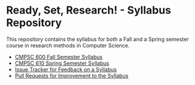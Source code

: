 # Ready, Set, Research! - Syllabus Repository

This repository contains the syllabus for both a Fall and a Spring semester
course in research methods in Computer Science.

- [CMPSC 600 Fall Semester Syllabus](/cmpsc-600-fall-syllabus.md)
- [CMPSC 610 Spring Semester Syllabus](/cmpsc-610-spring-syllabus.md)
- [Issue Tracker for Feedback on a Syllabus](https://github.com/ReadyResearchers/ready-set-research-syllabus/issues)
- [Pull Requests for Improvement to the Syllabus](https://github.com/ReadyResearchers/ready-set-research-syllabus/pulls)
